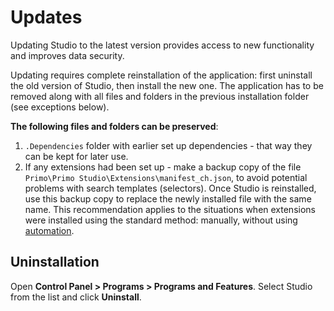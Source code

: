 # Updates 

Updating Studio to the latest version provides access to new functionality and improves data security. 

Updating requires complete reinstallation of the application: first uninstall the old version of Studio, then install the new one. 
The application has to be removed along with all files and folders in the previous installation folder (see exceptions below).

**The following files and folders can be preserved**: 
1. `.Dependencies` folder with earlier set up dependencies - that way they can be kept for later use.
2. If any extensions had been set up - make a backup copy of the file `Primo\Primo Studio\Extensions\manifest_ch.json`, to avoid potential problems with search templates (selectors). Once Studio is reinstalled, use this backup copy to replace the newly installed file with the same name. This recommendation applies to the situations when extensions were installed using the standard method: manually, without using [automation](https://docs.primo-rpa.ru/primo-rpa/primo-studio/settings/autoinstall-browser-extension).

## Uninstallation

Open **Control Panel > Programs > Programs and Features**. Select Studio from the list and click **Uninstall**.
